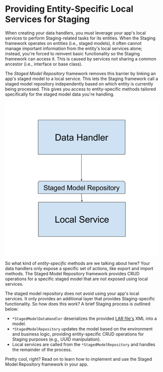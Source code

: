 # Providing Entity-Specific Local Services for Staging [](id=providing-entity-specific-local-services-for-staging)

When creating your data handlers, you must leverage your app's local services to
perform Staging-related tasks for its entities. When the Staging framework
operates on entities (i.e., staged models), it often cannot manage important
information from the entity's local services alone; instead, you're forced to
reinvent basic functionality so the Staging framework can access it. This is
caused by services not sharing a common ancestor (i.e., interface or base
class).

The *Staged Model Repository* framework removes this barrier by linking an app's
staged model to a local service. This lets the Staging framework call a
staged model repository independently based on which entity is currently being
processed. This gives you access to entity-specific methods tailored
specifically for the staged model data you're handling.

![Figure 1: Staged Model Repositories provide a Staging-specific layer of functionality for your local services.](../../../images/staged-model-repository.png)

So what kind of *entity-specific* methods are we talking about here? Your data
handlers only expose a specific set of actions, like export and import methods.
The Staged Model Repository framework provides CRUD operations for a specific
staged model that are not exposed using local services.

The staged model repository does not avoid using your app's local services. It
only provides an additional layer that provides Staging-specific functionality.
So how does this work? A brief Staging process is outlined below:

- `*StagedModelDataHandler` deserializes the provided
  [LAR file's](/develop/tutorials/-/knowledge_base/7-1/understanding-data-handlers#liferay-archive-lar-file)
  XML into a model.
- `*StagedModelRepository` updates the model based on the environment and
  business logic, providing entity-specific CRUD operations for Staging purposes
  (e.g., UUID manipulation).
- Local services are called from the `*StagedModelRepository` and handles the
  remainder of the process.

Pretty cool, right? Read on to learn how to implement and use the Staged Model
Repository framework in your app.
